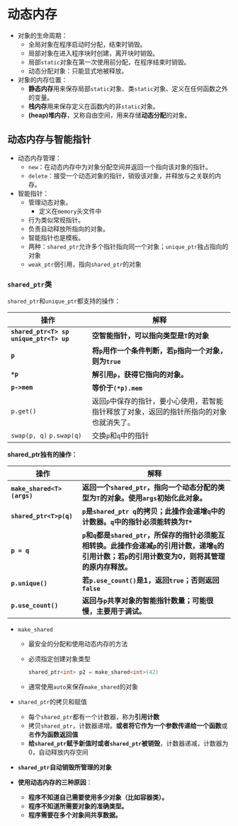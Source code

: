 # 动态内存

- 对象的生命周期：
  - 全局对象在程序启动时分配，结束时销毁。
  - 局部对象在进入程序块时创建，离开块时销毁。
  - 局部`static`对象在第一次使用前分配，在程序结束时销毁。
  - 动态分配对象：只能显式地被释放。
- 对象的内存位置：
  - **静态内存**用来保存局部`static`对象、类`static`对象、定义在任何函数之外的变量。
  - **栈内存**用来保存定义在函数内的非`static`对象。
  - **(heap)堆内存**，又称自由空间，用来存储**动态分配**的对象。

## 动态内存与智能指针

- 动态内存管理：
  - `new`：在动态内存中为对象分配空间并返回一个指向该对象的指针。
  - `delete`：接受一个动态对象的指针，销毁该对象，并释放与之关联的内存。
- 智能指针：
  - 管理动态对象。
    - 定义在`memory`头文件中
  - 行为类似常规指针。
  - 负责自动释放所指向的对象。
  - 智能指针也是模板。
  - 两种：`shared_ptr`允许多个指针指向同一个对象；`unique_ptr`独占指向的对象
  - `weak_ptr`弱引用，指向`shared_ptr`的对象

### `shared_ptr`类



`shared_ptr`和`unique_ptr`都支持的操作：

| **操作**                                  | **解释**                                                     |
| ----------------------------------------- | ------------------------------------------------------------ |
| **`shared_ptr<T> sp` `unique_ptr<T> up`** | **空智能指针，可以指向类型是`T`的对象**                      |
| **`p`**                                   | **将`p`用作一个条件判断，若`p`指向一个对象，则为`true`**     |
| **`*p`**                                  | **解引用`p`，获得它指向的对象。**                            |
| **`p->mem`**                              | **等价于`(*p).mem`**                                         |
| `p.get()`                                 | 返回`p`中保存的指针，要小心使用，若智能指针释放了对象，返回的指针所指向的对象也就消失了。 |
| `swap(p, q)` `p.swap(q)`                  | 交换`p`和`q`中的指针                                         |

**shared_ptr独有的操作：**

| **操作**                   | **解释**                                                     |
| -------------------------- | ------------------------------------------------------------ |
| **`make_shared<T>(args)`** | **返回一个`shared_ptr`，指向一个动态分配的类型为`T`的对象。使用`args`初始化此对象。** |
| **`shared_ptr<T>p(q)`**    | **`p`是`shared_ptr q`的拷贝；此操作会递增`q`中的计数器。`q`中的指针必须能转换为`T*`** |
| **`p = q`**                | **`p`和`q`都是`shared_ptr`，所保存的指针必须能互相转换。此操作会递减`p`的引用计数，递增`q`的引用计数；若`p`的引用计数变为0，则将其管理的原内存释放。** |
| **`p.unique()`**           | **若`p.use_count()`是1，返回`true`；否则返回`false`**        |
| **`p.use_count()`**        | **返回与`p`共享对象的智能指针数量；可能很慢，主要用于调试。** |

- `make_shared`

  - 最安全的分配和使用动态内存的方法

  - 必须指定创建对象类型

    ```cpp
    shared_ptr<int> p2 = make_shared<int>(42)
    ```

  - 通常使用`auto`来保存`make_shared`的对象

- `shared_ptr`的拷贝和赋值

  - 每个`shared_ptr`都有一个计数器，称为**引用计数**
  - 拷贝`shared_ptr`，计数器递增。**或者将它作为一个参数传递给一个函数**或者**作为函数返回值**
  - **给`shared_ptr`赋予新值时或者`shared_ptr`被销毁**，计数器递减，计数器为0，自动释放内存空间

- **`shared_ptr`自动销毁所管理的对象**

- **使用动态内存的三种原因**：

  - **程序不知道自己需要使用多少对象（比如容器类）。**
  - **程序不知道所需要对象的准确类型。**
  - **程序需要在多个对象间共享数据。**